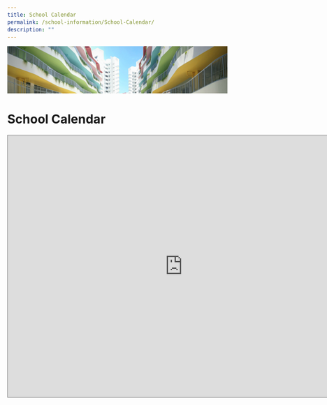 ```yaml
---
title: School Calendar
permalink: /school-information/School-Calendar/
description: ""
---
```

![](/images/SchoolInformation.jpg)

School Calendar
===============



<iframe src="https://calendar.google.com/calendar/embed?height=600&wkst=1&bgcolor=%23ffffff&ctz=Asia%2FSingapore&src=YW5nc2FuYXByaUBnbWFpbC5jb20&src=YWRkcmVzc2Jvb2sjY29udGFjdHNAZ3JvdXAudi5jYWxlbmRhci5nb29nbGUuY29t&src=ZW4uc2luZ2Fwb3JlI2hvbGlkYXlAZ3JvdXAudi5jYWxlbmRhci5nb29nbGUuY29t&color=%23AD1457&color=%23F6BF26&color=%23E67C73" style="border:solid 1px #777" width="800" height="600" frameborder="0" scrolling="no"></iframe>